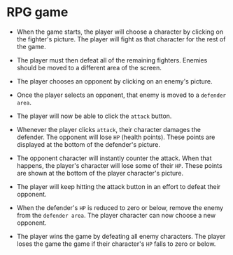 # RPG game

- When the game starts, the player will choose a character by clicking on the fighter's picture. The player will fight as that character for the rest of the game.

- The player must then defeat all of the remaining fighters. Enemies should be moved to a different area of the screen.

- The player chooses an opponent by clicking on an enemy's picture.

- Once the player selects an opponent, that enemy is moved to a `defender area`.

-  The player will now be able to click the `attack` button.

- Whenever the player clicks `attack`, their character damages the defender. The opponent will lose `HP` (health points). These points are displayed at the bottom of the defender's picture. 

- The opponent character will instantly counter the attack. When that happens, the player's character will lose some of their `HP`. These points are shown at the bottom of the player character's picture.

- The player will keep hitting the attack button in an effort to defeat their opponent.

- When the defender's `HP` is reduced to zero or below, remove the enemy from the `defender area`. The player character can now choose a new opponent.

- The player wins the game by defeating all enemy characters. The player loses the game the game if their character's `HP` falls to zero or below.
